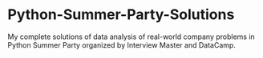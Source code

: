# Python-Summer-Party-Solutions
My complete solutions of data analysis of real-world company problems in Python Summer Party organized by Interview Master and DataCamp.
